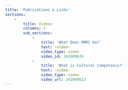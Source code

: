 ```yaml
---
title: 'Publications & Links'
sections:
    -
        title: Videos
        columns: 2
        sub_sections:
            -
                title: 'What Does MMRC Do?'
                text: ~video~
                video_type: vimeo
                video_id: 242009626
            -
                title: 'What is Cultural Competency?'
                text: ~video~
                video_type: vimeo
                video_url: 242009613
---
```



